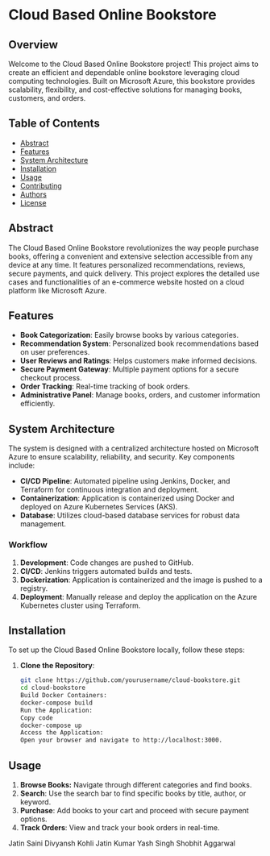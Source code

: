 # Cloud Based Online Bookstore

## Overview
Welcome to the Cloud Based Online Bookstore project! This project aims to create an efficient and dependable online bookstore leveraging cloud computing technologies. Built on Microsoft Azure, this bookstore provides scalability, flexibility, and cost-effective solutions for managing books, customers, and orders.

## Table of Contents
- [Abstract](#abstract)
- [Features](#features)
- [System Architecture](#system-architecture)
- [Installation](#installation)
- [Usage](#usage)
- [Contributing](#contributing)
- [Authors](#authors)
- [License](#license)

## Abstract
The Cloud Based Online Bookstore revolutionizes the way people purchase books, offering a convenient and extensive selection accessible from any device at any time. It features personalized recommendations, reviews, secure payments, and quick delivery. This project explores the detailed use cases and functionalities of an e-commerce website hosted on a cloud platform like Microsoft Azure.

## Features
- **Book Categorization**: Easily browse books by various categories.
- **Recommendation System**: Personalized book recommendations based on user preferences.
- **User Reviews and Ratings**: Helps customers make informed decisions.
- **Secure Payment Gateway**: Multiple payment options for a secure checkout process.
- **Order Tracking**: Real-time tracking of book orders.
- **Administrative Panel**: Manage books, orders, and customer information efficiently.

## System Architecture
The system is designed with a centralized architecture hosted on Microsoft Azure to ensure scalability, reliability, and security. Key components include:

- **CI/CD Pipeline**: Automated pipeline using Jenkins, Docker, and Terraform for continuous integration and deployment.
- **Containerization**: Application is containerized using Docker and deployed on Azure Kubernetes Services (AKS).
- **Database**: Utilizes cloud-based database services for robust data management.

### Workflow
1. **Development**: Code changes are pushed to GitHub.
2. **CI/CD**: Jenkins triggers automated builds and tests.
3. **Dockerization**: Application is containerized and the image is pushed to a registry.
4. **Deployment**: Manually release and deploy the application on the Azure Kubernetes cluster using Terraform.

## Installation
To set up the Cloud Based Online Bookstore locally, follow these steps:

1. **Clone the Repository**:
   ```sh
   git clone https://github.com/yourusername/cloud-bookstore.git
   cd cloud-bookstore
   Build Docker Containers:
   docker-compose build
   Run the Application:
   Copy code
   docker-compose up
   Access the Application:
   Open your browser and navigate to http://localhost:3000.
## Usage
1. **Browse Books:** Navigate through different categories and find books.
2. **Search**: Use the search bar to find specific books by title, author, or keyword.
3. **Purchase**: Add books to your cart and proceed with secure payment options.
4. **Track Orders**: View and track your book orders in real-time.

Jatin Saini
Divyansh Kohli
Jatin Kumar
Yash Singh
Shobhit Aggarwal
